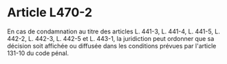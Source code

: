 # Article L470-2

En cas de condamnation au titre des articles L. 441-3, L. 441-4, L. 441-5, L. 442-2, L. 442-3, L. 442-5 et L. 443-1, la juridiction peut ordonner que sa décision soit affichée ou diffusée dans les conditions prévues par l'article 131-10 du code pénal.
